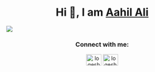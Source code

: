 <!DOCTYPE html>
<html>
<body>
  <h1 align="middle">Hi 👋, I am <a href="https://ashutoshhathidara.com/">Aahil Ali</a></h1>
</body>
</html>
<img src="https://github.com/ashutosh1919/ashutosh1919/blob/master/linkedin_banner.png" />
<h3 align="middle">Connect with me:</h3>
<p align="middle">
<a href="https://linkedin.com/in/logeshwaran-elumalai-a180b3249" target="blank"><img align="center" src="https://raw.githubusercontent.com/rahuldkjain/github-profile-readme-generator/master/src/images/icons/Social/linked-in-alt.svg" alt="logeshwaran-elumalai-a180b3249" height="30" width="40" /></a>
<a href="https://www.instagram.com/layman_brother" target="blank"><img align="center" src="https://github.com/ashutosh1919/ashutosh1919/blob/master/logos/instagram.png" alt="logeshwaran-elumalai-a180b3249" height="30" width="40" /></a>
</p>





<!--
**AahilAliCodes/AahilAliCodes** is a ✨ _special_ ✨ repository because its `README.md` (this file) appears on your GitHub profile.

Here are some ideas to get you started:

- 🔭 I’m currently working on ...
- 🌱 I’m currently learning ...
- 👯 I’m looking to collaborate on ...
- 🤔 I’m looking for help with ...
- 💬 Ask me about ...
- 📫 How to reach me: ...
- 😄 Pronouns: ...
- ⚡ Fun fact: ...
-->
